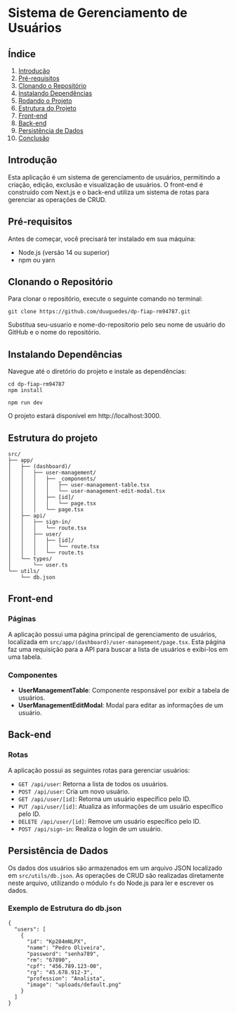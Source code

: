 # Sistema de Gerenciamento de Usuários

## Índice

1. [Introdução](#introdução)
2. [Pré-requisitos](#pré-requisitos)
3. [Clonando o Repositório](#clonando-o-repositório)
4. [Instalando Dependências](#instalando-dependências)
5. [Rodando o Projeto](#rodando-o-projeto)
6. [Estrutura do Projeto](#estrutura-do-projeto)
7. [Front-end](#front-end)
8. [Back-end](#back-end)
9. [Persistência de Dados](#persistência-de-dados)
10. [Conclusão](#conclusão)

## Introdução

Esta aplicação é um sistema de gerenciamento de usuários, permitindo a criação, edição, exclusão e visualização de usuários. O front-end é construído com Next.js e o back-end utiliza um sistema de rotas para gerenciar as operações de CRUD.

## Pré-requisitos

Antes de começar, você precisará ter instalado em sua máquina:

- Node.js (versão 14 ou superior)
- npm ou yarn

## Clonando o Repositório

Para clonar o repositório, execute o seguinte comando no terminal:

```
git clone https://github.com/duuguedes/dp-fiap-rm94787.git
```

Substitua seu-usuario e nome-do-repositorio pelo seu nome de usuário do GitHub e o nome do repositório.

## Instalando Dependências

Navegue até o diretório do projeto e instale as dependências:

```
cd dp-fiap-rm94787
npm install
```

```
npm run dev
```

O projeto estará disponível em http://localhost:3000.

## Estrutura do projeto

```
src/
├── app/
│   ├── (dashboard)/
│   │   ├── user-management/
│   │   │   ├── _components/
│   │   │   │   ├── user-management-table.tsx
│   │   │   │   └── user-management-edit-modal.tsx
│   │   │   ├── [id]/
│   │   │   │   └── page.tsx
│   │   │   └── page.tsx
│   ├── api/
│   │   ├── sign-in/
│   │   │   └── route.tsx
│   │   ├── user/
│   │   │   ├── [id]/
│   │   │   │   └── route.tsx
│   │   │   └── route.ts
│   └── types/
│       └── user.ts
└── utils/
    └── db.json
```

## Front-end

### Páginas

A aplicação possui uma página principal de gerenciamento de usuários, localizada em `src/app/(dashboard)/user-management/page.tsx`. Esta página faz uma requisição para a API para buscar a lista de usuários e exibi-los em uma tabela.

### Componentes

- **UserManagementTable**: Componente responsável por exibir a tabela de usuários.
- **UserManagementEditModal**: Modal para editar as informações de um usuário.

## Back-end

### Rotas

A aplicação possui as seguintes rotas para gerenciar usuários:

- `GET /api/user`: Retorna a lista de todos os usuários.
- `POST /api/user`: Cria um novo usuário.
- `GET /api/user/[id]`: Retorna um usuário específico pelo ID.
- `PUT /api/user/[id]`: Atualiza as informações de um usuário específico pelo ID.
- `DELETE /api/user/[id]`: Remove um usuário específico pelo ID.
- `POST /api/sign-in`: Realiza o login de um usuário.

## Persistência de Dados

Os dados dos usuários são armazenados em um arquivo JSON localizado em `src/utils/db.json`. As operações de CRUD são realizadas diretamente neste arquivo, utilizando o módulo `fs` do Node.js para ler e escrever os dados.

### Exemplo de Estrutura do db.json

```
{
  "users": [
    {
      "id": "Kp284mNLPX",
      "name": "Pedro Oliveira",
      "password": "senha789",
      "rm": "67890",
      "cpf": "456.789.123-00",
      "rg": "45.678.912-3",
      "profession": "Analista",
      "image": "uploads/default.png"
    }
  ]
}
```
